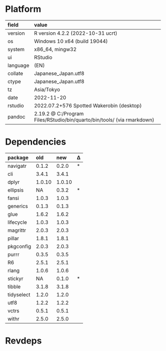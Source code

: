 # Platform

|field    |value                                                                   |
|:--------|:-----------------------------------------------------------------------|
|version  |R version 4.2.2 (2022-10-31 ucrt)                                       |
|os       |Windows 10 x64 (build 19044)                                            |
|system   |x86_64, mingw32                                                         |
|ui       |RStudio                                                                 |
|language |(EN)                                                                    |
|collate  |Japanese_Japan.utf8                                                     |
|ctype    |Japanese_Japan.utf8                                                     |
|tz       |Asia/Tokyo                                                              |
|date     |2022-11-20                                                              |
|rstudio  |2022.07.2+576 Spotted Wakerobin (desktop)                               |
|pandoc   |2.19.2 @ C:/Program Files/RStudio/bin/quarto/bin/tools/ (via rmarkdown) |

# Dependencies

|package    |old    |new    |Δ |
|:----------|:------|:------|:--|
|navigatr   |0.1.2  |0.2.0  |*  |
|cli        |3.4.1  |3.4.1  |   |
|dplyr      |1.0.10 |1.0.10 |   |
|ellipsis   |NA     |0.3.2  |*  |
|fansi      |1.0.3  |1.0.3  |   |
|generics   |0.1.3  |0.1.3  |   |
|glue       |1.6.2  |1.6.2  |   |
|lifecycle  |1.0.3  |1.0.3  |   |
|magrittr   |2.0.3  |2.0.3  |   |
|pillar     |1.8.1  |1.8.1  |   |
|pkgconfig  |2.0.3  |2.0.3  |   |
|purrr      |0.3.5  |0.3.5  |   |
|R6         |2.5.1  |2.5.1  |   |
|rlang      |1.0.6  |1.0.6  |   |
|stickyr    |NA     |0.1.0  |*  |
|tibble     |3.1.8  |3.1.8  |   |
|tidyselect |1.2.0  |1.2.0  |   |
|utf8       |1.2.2  |1.2.2  |   |
|vctrs      |0.5.1  |0.5.1  |   |
|withr      |2.5.0  |2.5.0  |   |

# Revdeps

